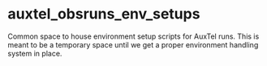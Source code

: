 # auxtel_obsruns_env_setups
Common space to house environment setup scripts for AuxTel runs. This is meant to be a temporary space until we get a proper environment handling system in place.
